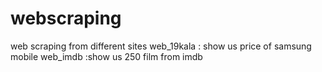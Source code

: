 # webscraping
web scraping from different sites
web_19kala : show us price of samsung mobile 
web_imdb :show us 250 film from imdb 
